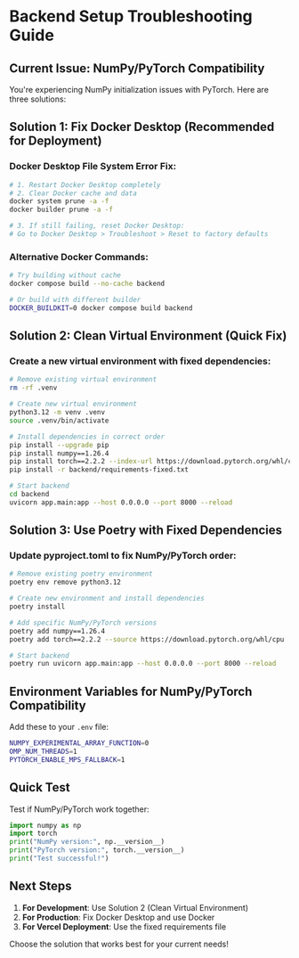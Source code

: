 # Backend Setup Troubleshooting Guide

## Current Issue: NumPy/PyTorch Compatibility

You're experiencing NumPy initialization issues with PyTorch. Here are three solutions:

## Solution 1: Fix Docker Desktop (Recommended for Deployment)

### Docker Desktop File System Error Fix:
```bash
# 1. Restart Docker Desktop completely
# 2. Clear Docker cache and data
docker system prune -a -f
docker builder prune -a -f

# 3. If still failing, reset Docker Desktop:
# Go to Docker Desktop > Troubleshoot > Reset to factory defaults
```

### Alternative Docker Commands:
```bash
# Try building without cache
docker compose build --no-cache backend

# Or build with different builder
DOCKER_BUILDKIT=0 docker compose build backend
```

## Solution 2: Clean Virtual Environment (Quick Fix)

### Create a new virtual environment with fixed dependencies:
```bash
# Remove existing virtual environment
rm -rf .venv

# Create new virtual environment
python3.12 -m venv .venv
source .venv/bin/activate

# Install dependencies in correct order
pip install --upgrade pip
pip install numpy==1.26.4
pip install torch==2.2.2 --index-url https://download.pytorch.org/whl/cpu
pip install -r backend/requirements-fixed.txt

# Start backend
cd backend
uvicorn app.main:app --host 0.0.0.0 --port 8000 --reload
```

## Solution 3: Use Poetry with Fixed Dependencies

### Update pyproject.toml to fix NumPy/PyTorch order:
```bash
# Remove existing poetry environment
poetry env remove python3.12

# Create new environment and install dependencies
poetry install

# Add specific NumPy/PyTorch versions
poetry add numpy==1.26.4
poetry add torch==2.2.2 --source https://download.pytorch.org/whl/cpu

# Start backend
poetry run uvicorn app.main:app --host 0.0.0.0 --port 8000 --reload
```

## Environment Variables for NumPy/PyTorch Compatibility

Add these to your `.env` file:
```bash
NUMPY_EXPERIMENTAL_ARRAY_FUNCTION=0
OMP_NUM_THREADS=1
PYTORCH_ENABLE_MPS_FALLBACK=1
```

## Quick Test

Test if NumPy/PyTorch work together:
```python
import numpy as np
import torch
print("NumPy version:", np.__version__)
print("PyTorch version:", torch.__version__)
print("Test successful!")
```

## Next Steps

1. **For Development**: Use Solution 2 (Clean Virtual Environment)
2. **For Production**: Fix Docker Desktop and use Docker
3. **For Vercel Deployment**: Use the fixed requirements file

Choose the solution that works best for your current needs!
